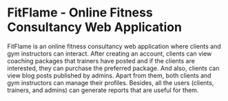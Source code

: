 # FitFlame - Online Fitness Consultancy Web Application 

FitFlame is an online fitness consultancy web application where clients and gym instructors can 
interact. After creating an account, clients can view coaching packages that trainers have posted and 
if the clients are interested, they can purchase the preferred package. And also, clients can view blog 
posts published by admins. Apart from them, both clients and gym instructors can manage their 
profiles.
Besides, all the users (clients, trainers, and admins) can generate reports that are useful for them.
